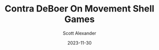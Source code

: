 ---
layout: podcast
title: "Contra DeBoer On Movement Shell Games"
author: Scott Alexander
description: https://www.astralcodexten.com/p/contra-deboer-on-movement-shell-games
date: 2023-11-30
length: 4177177
duration: 1044
guid: contra-deboer-on-movement-shell-games
---